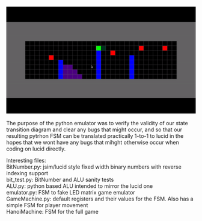 ![alt text](https://github.com/hithfaernith/compstruct1d/blob/master/hanoi/gameplay.gif?raw=true)

The purpose of the python emulator was to verify the validity of our state transition diagram and clear any bugs that might occur,
and so that our resulting pytrhon FSM can be translated practically 1-to-1 to lucid in the hopes that we wont have any bugs that mihght otherwise occur when
coding on lucid directly.  
  
Interesting files:  
BitNumber.py: jsim/lucid style fixed width binary numbers with reverse indexing support  
bit_test.py: BitNumber and ALU sanity tests  
ALU.py: python based ALU intended to mirror the lucid one  
emulator.py: FSM to fake LED matrix game emulator  
GameMachine.py: default registers and their values for the FSM. Also has a simple FSM for player movement  
HanoiMachine: FSM for the full game  
